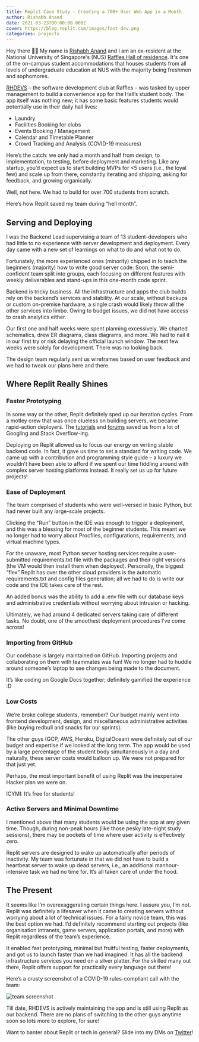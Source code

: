 ```yaml
---
title: Replit Case Study - Creating a 700+ User Web App in a Month
author: Rishabh Anand
date: 2021-03-23T00:00:00.000Z
cover: https://blog.replit.com/images/fast-dev.png
categories: projects
--- 
```


Hey there 👋🏻
My name is [Rishabh Anand](https://twitter.com/rishabh16_) and I am an ex-resident at the National University of Singapore's (NUS) [Raffles Hall of residence](https://nus.edu.sg/osa/raffleshall). It's one of the on-campus student accommodations that houses students from all levels of undergraduate education at NUS with the majority being freshmen and sophomores.

[RHDEVS](https://www.linkedin.com/company/rhdevs/) – the software development club at Raffles – was tasked by upper management to build a convenience app for the Hall’s student body. The app itself was nothing new; it has some basic features students would potentially use in their daily hall lives:

- Laundry
- Facilities Booking for clubs
- Events Booking / Management
- Calendar and Timetable Planner
- Crowd Tracking and Analysis (COVID-19 measures)

Here’s the catch: we only had a month and half from design, to implementation, to testing, before deployment and marketing. Like any startup, you’d expect us to start building MVPs for <5 users (i.e., the loyal few) and scale up from there, constantly iterating and shipping, asking for feedback, and growing organically.

Well, not here. We had to build for over 700 students from scratch.

Here’s how Replit saved my team during “hell month”.

## Serving and Deploying

I was the Backend Lead supervising a team of 13 student-developers who had little to no experience with server development and deployment. Every day came with a new set of learnings on what to do and what not to do.

Fortunately, the more experienced ones (minority) chipped in to teach the beginners (majority) how to write good server code. Soon, the semi-confident team split into groups, each focusing on different features with weekly deliverables and stand-ups in this one-month code sprint.

Backend is tricky business. All the infrastructure and apps the club builds rely on the backend’s services and stability. At our scale, without backups or custom on-premise hardware, a single crash would likely throw all the other services into limbo. Owing to budget issues, we did not have access to crash analytics either.

Our first one and half weeks were spent planning excessively. We charted schematics, drew ER diagrams, class diagrams, and more. We had to nail it in our first try or risk delaying the official launch window. The next few weeks were solely for development. There was no looking back.

The design team regularly sent us wireframes based on user feedback and we had to tweak our plans here and there.

## Where Replit Really Shines

### Faster Prototyping

In some way or the other, Replit definitely sped up our iteration cycles. From a motley crew that was once clueless on building servers, we became rapid-action deployers. The [tutorials](https://docs.replit.com/repls/http-servers) and [forums](https://replit.com/talk/all) saved us from a lot of Googling and Stack Overflow-ing.

Deploying on Replit allowed us to focus our energy on writing stable backend code. In fact, it gave us time to set a standard for writing code. We came up with a contribution and programming style guide – a luxury we wouldn’t have been able to afford if we spent our time fiddling around with complex server hosting platforms instead. It really set us up for future projects!

### Ease of Deployment

The team comprised of students who were well-versed in basic Python, but had never built any large-scale projects. 

Clicking the “Run” button in the IDE was enough to trigger a deployment, and this was a blessing for most of the beginner students. This meant we no longer had to worry about Procfiles, configurations, requirements, and virtual machine types.

For the unaware, most Python server hosting services require a user-submitted requirements.txt file with the packages and their right versions (the VM would then install them when deployed). Personally, the biggest “flex” Replit has over the other cloud providers is the automatic requirements.txt and config files generation; all we had to do is write our code and the IDE takes care of the rest.

An added bonus was the ability to add a .env file with our database keys and administrative credentials without worrying about intrusion or hacking.

Ultimately, we had around 4 dedicated servers taking care of different tasks. No doubt, one of the smoothest deployment procedures I’ve come across!

### Importing from GitHub

Our codebase is largely maintained on GitHub. Importing projects and collaborating on them with teammates was fun! We no longer had to huddle around someone’s laptop to see changes being made to the document. 

It’s like coding on Google Docs together; definitely gamified the experience :D

### Low Costs

We’re broke college students, remember? Our budget mainly went into frontend development, design, and miscellaneous administrative activities (like buying redbull and snacks for our sprints). 

The other guys (GCP, AWS, Heroku, DigitalOcean) were definitely out of our budget and expertise if we looked at the long term. The app would be used by a large percentage of the student body simultaneously in a day and naturally, these server costs would balloon up. We were not prepared for that just yet.

Perhaps, the most important benefit of using Replit was the inexpensive Hacker plan we were on. 

ICYMI: It’s free for students!

### Active Servers and Minimal Downtime

I mentioned above that many students would be using the app at any given time. Though, during non-peak hours (like those pesky late-night study sessions), there may be pockets of time where user activity is effectively zero.

Replit servers are designed to wake up automatically after periods of inactivity. My team was fortunate in that we did not have to build a heartbeat server to wake up dead servers, i.e., an additional manhour-intensive task we had no time for. It’s all taken care of under the hood.

## The Present

It seems like I’m overexaggerating certain things here. I assure you, I’m not. Replit was definitely a lifesaver when it came to creating servers without worrying about a lot of technical issues. For a fairly novice team, this was the best option we had. I’d definitely recommend starting out projects (like organisation intranets, game servers, application portals, and more) with Replit regardless of the team’s experience. 

It enabled fast prototyping, minimal but fruitful testing, faster deployments, and got us to launch faster than we had imagined. It has all the backend infrastructure services you need on a silver platter. For the skilled many out there, Replit offers support for practically every language out there!

Here’s a crusty screenshot of a COVID-19 rules-compliant call with the team:

![team screenshot](https://blog.replit.com/images/fast-dev.png)

Till date, RHDEVS is actively maintaining the app and is still using Replit as our backend. There are no plans of switching to the other guys anytime soon so lots more to explore, for sure!

Want to banter about Replit or tech in general? Slide into my DMs on [Twitter](https://twitter.com/rishabh16_)!